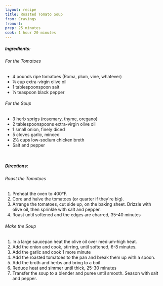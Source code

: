 ```yaml
---
layout: recipe
title: Roasted Tomato Soup
from: Cravings
fromurl: 
prep: 25 minutes
cook: 1 hour 20 minutes
---
```


##### Ingredients:

###### For the Tomatoes

* 4 pounds ripe tomatoes (Roma, plum, vine, whatever)
* ¼ cup extra-virgin olive oil
* 1 tablespoonspoon salt
* ½ teaspoon black pepper

###### For the Soup

* 3 herb sprigs (rosemary, thyme, oregano)
* 2 tablespoonspoons extra-virgin olive oil
* 1 small onion, finely diced
* 5 cloves garlic, minced
* 2½ cups low-sodium chicken broth
* Salt and pepper

<br>

##### Directions:

###### Roast the Tomatoes

1. Preheat the oven to 400°F. 
2. Core and halve the tomatoes (or quarter if they're big). 
3. Arrange the tomatoes, cut side up, on the baking sheet. Drizzle with olive oil, then sprinkle with salt and pepper.
4. Roast until softened and the edges are charred, 35-40 minutes

###### Make the Soup

1. In a large saucepan heat the olive oil over medium-high heat.
2. Add the onion and cook, stirring, until softened, 6-8 minutes.
3. Add the garlic and cook 1 more minute
4. Add the roasted tomatoes to the pan and break them up with a spoon.
5. Add the broth and herbs and bring to a boil
6. Reduce heat and simmer until thick, 25-30 minutes
7. Transfer the soup to a blender and puree until smooth. Season with salt and pepper.
